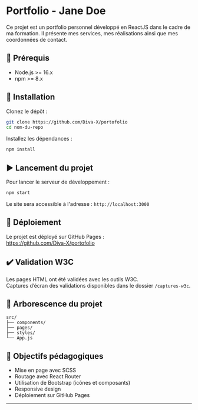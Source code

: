 # Portfolio - Jane Doe

Ce projet est un portfolio personnel développé en ReactJS dans le cadre de ma formation. Il présente mes services, mes réalisations ainsi que mes coordonnées de contact.

## 🔧 Prérequis

- Node.js >= 16.x
- npm >= 8.x

## 🚀 Installation

Clonez le dépôt :

```bash
git clone https://github.com/Diva-X/portofolio
cd nom-du-repo
```

Installez les dépendances :

```bash
npm install
```

## ▶️ Lancement du projet

Pour lancer le serveur de développement :

```bash
npm start
```

Le site sera accessible à l'adresse : `http://localhost:3000`

## 🧾 Déploiement

Le projet est déployé sur GitHub Pages :  
https://github.com/Diva-X/portofolio

## ✔️ Validation W3C

Les pages HTML ont été validées avec les outils W3C.  
Captures d’écran des validations disponibles dans le dossier `/captures-w3c`.

## 📁 Arborescence du projet

```
src/
├── components/
├── pages/
├── styles/
└── App.js
```

## 📌 Objectifs pédagogiques

- Mise en page avec SCSS
- Routage avec React Router
- Utilisation de Bootstrap (icônes et composants)
- Responsive design
- Déploiement sur GitHub Pages

---


